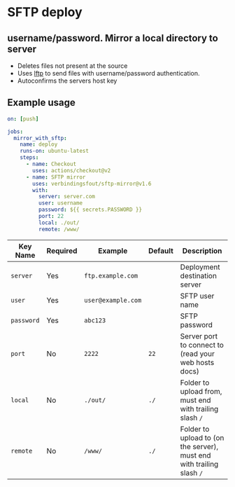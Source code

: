 # SFTP deploy

## username/password. Mirror a local directory to server

* Deletes files not present at the source
* Uses [lftp](https://lftp.yar.ru/) to send files with username/password authentication.
* Autoconfirms the servers host key



## Example usage

```yml
on: [push]

jobs:
  mirror_with_sftp:
    name: deploy
    runs-on: ubuntu-latest
    steps:
      - name: Checkout
        uses: actions/checkout@v2
      - name: SFTP mirror
        uses: verbindingsfout/sftp-mirror@v1.6
        with:
          server: server.com
          user: username
          password: ${{ secrets.PASSWORD }}
          port: 22
          local: ./out/
          remote: /www/

```
| Key Name                | Required | Example                       | Default | Description                                                            |
|-------------------------|----------|-------------------------------|---------|------------------------------------------------------------------------|
| `server`                | Yes      | `ftp.example.com`             |         | Deployment destination server                                          |
| `user`                  | Yes      | `user@example.com`            |         | SFTP user name                                                         |
| `password`              | Yes      | `abc123`                      |         | SFTP password                                                          |
| `port`                  | No       | `2222`                        | `22`    | Server port to connect to (read your web hosts docs)                   |
| `local`                 | No       | `./out/`                      | `./`    | Folder to upload from, must end with trailing slash `/`                |
| `remote`                | No       | `/www/`                       | `./`    | Folder to upload to (on the server), must end with trailing slash `/`  |

